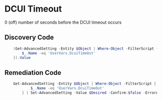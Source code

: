 # DCUI Timeout
0 (off) number of seconds before the DCUI timeout occurs
## Discovery Code
```powershell
    (Get-AdvancedSetting -Entity $Object | Where-Object -FilterScript {
        $_.Name -eq 'UserVars.DcuiTimeOut'
    }).Value
```

## Remediation Code
```powershell
    Get-AdvancedSetting -Entity $Object | Where-Object -FilterScript {
            $_.Name -eq 'UserVars.DcuiTimeOut'
        } | Set-AdvancedSetting -Value $Desired -Confirm:$false -ErrorAction Stop
```
